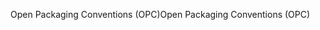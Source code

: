 <span data-ttu-id="7edce-101">Open Packaging Conventions (OPC)</span><span class="sxs-lookup"><span data-stu-id="7edce-101">Open Packaging Conventions (OPC)</span></span>